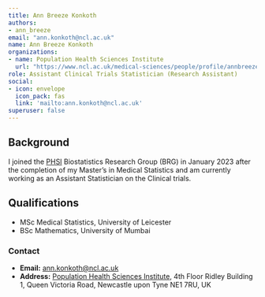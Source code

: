 ```yaml
---
title: Ann Breeze Konkoth
authors:
- ann_breeze
email: "ann.konkoth@ncl.ac.uk"
name: Ann Breeze Konkoth
organizations:
- name: Population Health Sciences Institute
  url: "https://www.ncl.ac.uk/medical-sciences/people/profile/annbreeze.html"
role: Assistant Clinical Trials Statistician (Research Assistant)
social:
- icon: envelope
  icon_pack: fas
  link: 'mailto:ann.konkoth@ncl.ac.uk'
superuser: false
---
```


## Background
I joined the [PHSI](https://www.ncl.ac.uk/medical-sciences/research/institutes/health-sciences/) Biostatistics Research Group (BRG) in January 2023 after the completion of my Master’s in Medical Statistics and am currently working as an Assistant Statistician on the Clinical trials.

## Qualifications
  - MSc Medical Statistics, University of Leicester
  - BSc Mathematics, University of Mumbai

### Contact

- __Email:__ [ann.konkoth@ncl.ac.uk](mailto:ann.konkoth@ncl.ac.uk)
- __Address:__ [Population Health Sciences Institute](https://www.ncl.ac.uk/medical-sciences/research/institutes/health-sciences/), 4th Floor Ridley Building 1, Queen Victoria Road, Newcastle upon Tyne NE1 7RU, UK
